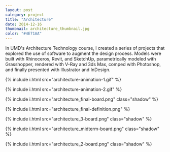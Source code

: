 ```yaml
---
layout: post
category: project
title: "Architecture"
date: 2014-12-16
thumbnail: architecture_thumbnail.jpg
color: "#4E71AA"
---
```


In UMD's Architecture Technology course, I created a series of projects that explored the use of software to augment the design process. Models were built with Rhinoceros, Revit, and SketchUp, parametrically modeled with Grasshopper, rendered with V-Ray and 3ds Max, comped with Photoshop, and finally presented with Illustrator and InDesign.

{% include i.html src="architecture-animation-1.gif" %}

{% include i.html src="architecture-animation-2.gif" %}

{% include i.html src="architecture_final-board.png" class="shadow" %}

{% include i.html src="architecture_final-definition.png" %}

{% include i.html src="architecture_3-board.png" class="shadow" %}

{% include i.html src="architecture_midterm-board.png" class="shadow" %}

{% include i.html src="architecture_2-board.png" class="shadow" %}
